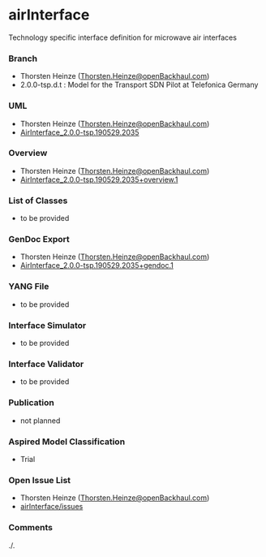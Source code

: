 # airInterface
Technology specific interface definition for microwave air interfaces

### Branch
- Thorsten Heinze (Thorsten.Heinze@openBackhaul.com)
- 2.0.0-tsp.d.t : Model for the Transport SDN Pilot at Telefonica Germany

### UML
- Thorsten Heinze (Thorsten.Heinze@openBackhaul.com)
- [AirInterface_2.0.0-tsp.190529.2035](./AirInterface_2.0.0-tsp.190529.2035.zip)

### Overview 
- Thorsten Heinze (Thorsten.Heinze@openBackhaul.com)
- [AirInterface_2.0.0-tsp.190529.2035+overview.1](./AirInterface_2.0.0-tsp.190529.2035+overview.1.PNG)

### List of Classes
- to be provided

### GenDoc Export
- Thorsten Heinze (Thorsten.Heinze@openBackhaul.com)
- [AirInterface_2.0.0-tsp.190529.2035+gendoc.1](./AirInterface_2.0.0-tsp.190529.2035+gendoc.1.docx)

### YANG File
- to be provided

### Interface Simulator
- to be provided

### Interface Validator
- to be provided

### Publication
- not planned

### Aspired Model Classification
- Trial

### Open Issue List
- Thorsten Heinze (Thorsten.Heinze@openBackhaul.com)
- [airInterface/issues](../../issues)

### Comments
./.

